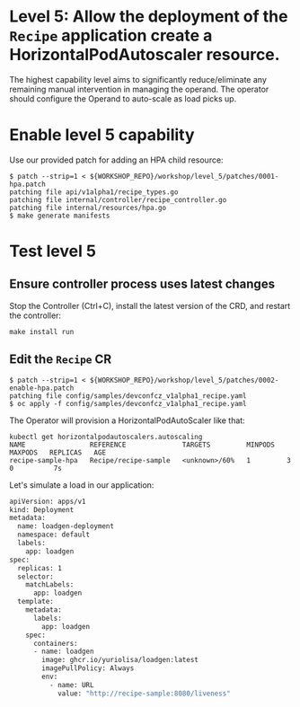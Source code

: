 # Level 5: Allow the deployment of the `Recipe` application create a HorizontalPodAutoscaler resource.

The highest capability level aims to significantly reduce/eliminate any remaining manual intervention in managing the operand. The operator should configure the Operand to auto-scale as load picks up.


# Enable level 5 capability

Use our provided patch for adding an HPA child resource:

```shell
$ patch --strip=1 < ${WORKSHOP_REPO}/workshop/level_5/patches/0001-hpa.patch
patching file api/v1alpha1/recipe_types.go
patching file internal/controller/recipe_controller.go
patching file internal/resources/hpa.go
$ make generate manifests
```

# Test level 5

## Ensure controller process uses latest changes

Stop the Controller (Ctrl+C), install the latest version of the CRD, and restart the controller:

```shell
make install run
```

## Edit the `Recipe` CR

```shell
$ patch --strip=1 < ${WORKSHOP_REPO}/workshop/level_5/patches/0002-enable-hpa.patch
patching file config/samples/devconfcz_v1alpha1_recipe.yaml
$ oc apply -f config/samples/devconfcz_v1alpha1_recipe.yaml
```

The Operator will provision a HorizontalPodAutoScaler like that:
```shell
kubectl get horizontalpodautoscalers.autoscaling
NAME                REFERENCE              TARGETS         MINPODS   MAXPODS   REPLICAS   AGE
recipe-sample-hpa   Recipe/recipe-sample   <unknown>/60%   1         3         0          7s
```

Let's simulate a load in our application:
```bash
apiVersion: apps/v1
kind: Deployment
metadata:
  name: loadgen-deployment
  namespace: default
  labels:
    app: loadgen
spec:
  replicas: 1
  selector:
    matchLabels:
      app: loadgen
  template:
    metadata:
      labels:
        app: loadgen
    spec:
      containers:
      - name: loadgen
        image: ghcr.io/yuriolisa/loadgen:latest
        imagePullPolicy: Always
        env:
          - name: URL
            value: "http://recipe-sample:8080/liveness"
```